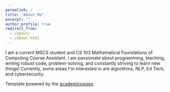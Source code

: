 ```yaml
---
permalink: /
title: "About Me"
excerpt: ""
author_profile: true
redirect_from: 
  - /about/
  - /about.html
---
```


I am a current MSCS student and CS 103 Mathematical Foundations of Computing Course Assistant. 
I am passionate about programming, teaching, writing robust code, problem-solving, and constantly striving to learn new things! Currently, some areas I'm interested in are algorithms, NLP, Ed Tech, and cybersecurity.


Template powered by the [academicpages](https://github.com/academicpages/academicpages.github.io).
